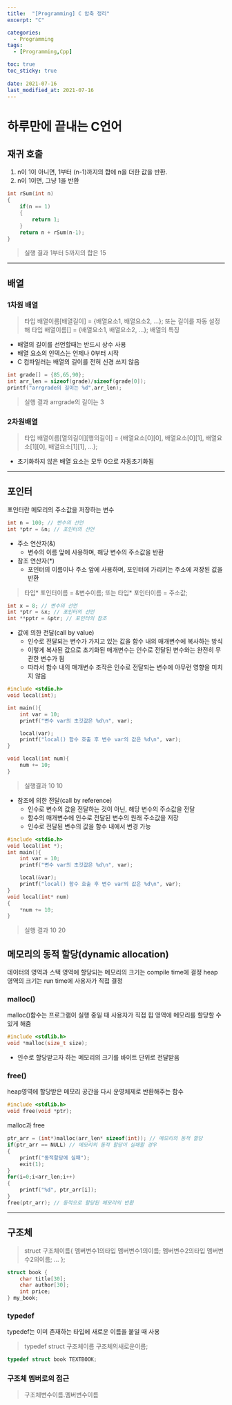 ```yaml
---
title:  "[Programming] C 압축 정리"
excerpt: "C"

categories:
  - Programming
tags:
  - [Programming,Cpp]

toc: true
toc_sticky: true
 
date: 2021-07-16
last_modified_at: 2021-07-16
---
```

# 하루만에 끝내는 C언어

## 재귀 호출
1. n이 1이 아니면, 1부터 (n-1)까지의 합에 n을 더한 값을 반환.
2. n이 1이면, 그냥 1을 반환
```cpp
int rSum(int n)
{
    if(n == 1) 
    {
        return 1;
    }
    return n + rSum(n-1);
}
```
> 실행 결과
    1부터 5까지의 합은 15

---
## 배열
### 1차원 배열
> 타입 배열이름[배열길이] = {배열요소1, 배열요소2, ...};
또는 길이를 자동 설정해
> 타입 배열이름[] = {배열요소1, 배열요소2, ...};
배열의 특징
- 배열의 길이를 선언할때는 반드시 상수 사용
- 배열 요소의 인덱스는 언제나 0부터 시작
- C 컴파일러는 배열의 길이를 전혀 신경 쓰지 않음

```cpp
int grade[] = {85,65,90};
int arr_len = sizeof(grade)/sizeof(grade[0]);
printf("arrgrade의 길이는 %d",arr_len);
```
> 실행 결과
    arrgrade의 길이는 3

### 2차원배열
> 타입 배열이름[열의길이][행의길이] = {배열요소[0][0], 배열요소[0][1], 배열요소[1][0], 배열요소[1][1], ...};
- 초기화하지 않은 배열 요소는 모두 0으로 자동초기화됨
---
## 포인터
포인터란 메모리의 주소값을 저장하는 변수
```cpp
int n = 100; // 변수의 선언
int *ptr = &n; // 포인터의 선언
```
- 주소 연산자(&)
    - 변수의 이름 앞에 사용하며, 해당 변수의 주소값을 반환
- 참조 연산자(*)
    - 포인터의 이름이나 주소 앞에 사용하며, 포인터에 가리키는 주소에 저장된 값을 반환
> 타입* 포인터이름 = &변수이름;
또는
> 타입* 포인터이름 = 주소값;
```cpp
int x = 8; // 변수의 선언
int *ptr = &x; // 포인터의 선언
int **pptr = &ptr; // 포인터의 참조
```
- 값에 의한 전달(call by value)
    - 인수로 전달되는 변수가 가지고 있는 값을 함수 내의 매개변수에 복사하는 방식
    - 이렇게 복사된 값으로 초기화된 매개변수는 인수로 전달된 변수와는 완전히 무관한 변수가 됨
    - 따라서 함수 내의 매개변수 조작은 인수로 전달되는 변수에 아무런 영향을 미치지 않음
```cpp
#include <stdio.h>
void local(int);

int main(){
    int var = 10;
    printf("변수 var의 초깃값은 %d\n", var);

    local(var);
    printf("local() 함수 호출 후 변수 var의 값은 %d\n", var);
}

void local(int num){
    num += 10;
}
```
> 실행결과
    10 10

- 참조에 의한 전달(call by reference)
    - 인수로 변수의 값을 전달하는 것이 아닌, 해당 변수의 주소값을 전달
    - 함수의 매개변수에 인수로 전달된 변수의 원래 주소값을 저장
    - 인수로 전달된 변수의 값을 함수 내에서 변경 가능
```cpp
#include <stdio.h>
void local(int *);
int main(){
    int var = 10;
    printf("변수 var의 초깃값은 %d\n", var);

    local(&var);
    printf("local() 함수 호출 후 변수 var의 값은 %d\n", var);
}
void local(int* num)
{
    *num += 10;
}
```
> 실행 결과
    10 20

## 메모리의 동적 할당(dynamic allocation)
데이터의 영역과 스택 영역에 할당되는 메모리의 크기는 compile time에 결정
heap 영역의 크기는 run time에 사용자가 직접 결정
### malloc()
malloc()함수는 프로그램이 실행 중일 때 사용자가 직접 힙 영역에 메모리를 할당할 수 있게 해줌
```cpp
#include <stdlib.h>
void *malloc(size_t size);
```
- 인수로 할당받고자 하는 메모리의 크기를 바이트 단위로 전달받음

### free()
heap영역에 할당받은 메모리 공간을 다시 운영체제로 반환해주는 함수
```cpp
#include <stdlib.h>
void free(void *ptr);
```

malloc과 free
```cpp
ptr_arr = (int*)malloc(arr_len* sizeof(int)); // 메모리의 동적 할당
if(ptr_arr == NULL) // 메모리의 동적 할당이 실패할 경우
{
    printf("동적할당에 실패");
    exit(1);
}
for(i=0;i<arr_len;i++)
{
    printf("%d", ptr_arr[i]);
}
free(ptr_arr); // 동적으로 할당된 메모리의 반환
```
---
## 구조체
> struct 구조체이름{
    멤버변수1의타입 멤버변수1의이름;
    멤버변수2의타입 멤버변수2의이름;
    ...
};
```cpp
struct book {
    char title[30];
    char author[30];
    int price;
} my_book;
```

### typedef
typedef는 이미 존재하는 타입에 새로운 이름을 붙일 때 사용
> typedef struct 구조체이름 구조체의새로운이름;
```cpp
typedef struct book TEXTBOOK;
```

### 구조체 멤버로의 접근
> 구조체변수이름.멤버변수이름